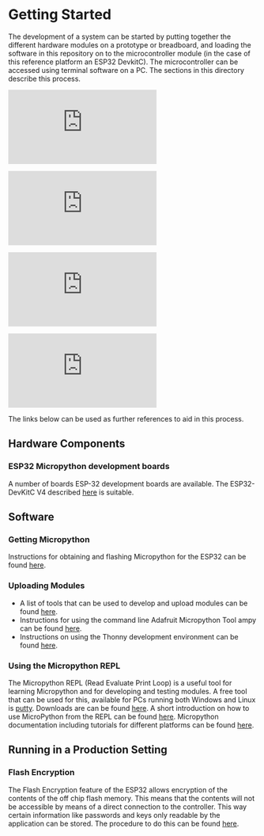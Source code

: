 # Getting Started
The development of a system can be started by putting together the different hardware modules on a prototype or breadboard, and loading the software in this repository on to the microcontroller module (in the case of this reference platform an ESP32 DevkitC). The microcontroller can be accessed using terminal software on a PC. The sections in this directory describe this process.

![Hardware Modules](https://github.com/adcethiopia/ipa/blob/main/documentation/section_00/section_00.md)

![Preparing the ESP32 DevKitC and Development Environment](https://github.com/adcethiopia/ipa/blob/main/documentation/section_01/section_01.md)

![Using the REPL](https://github.com/adcethiopia/ipa/blob/main/documentation/section_01/section_02.md)

![Example Code Snippets](https://github.com/adcethiopia/ipa/blob/main/documentation/section_01/section_03.md)

The links below can be used as further references to aid in this process.

## Hardware Components
### ESP32 Micropython development boards
A number of boards ESP-32 development boards are available. The ESP32-DevKitC V4 described [here](https://docs.espressif.com/projects/esp-idf/en/stable/esp32/get-started/index.html) is suitable.

## Software
### Getting Micropython
Instructions for obtaining and flashing Micropython for the ESP32 can be found [here](https://docs.micropython.org/en/latest/esp32/tutorial/intro.html).
### Uploading Modules
* A list of tools that can be used to develop and upload modules can be found [here](https://randomnerdtutorials.com/micropython-ides-esp32-esp8266/).
* Instructions for using the command line Adafruit Micropython Tool ampy can be found [here](https://pypi.org/project/adafruit-ampy/).
* Instructions on using the Thonny development environment can be found [here](https://randomnerdtutorials.com/getting-started-thonny-micropython-python-ide-esp32-esp8266/).
### Using the Micropython REPL
The Micropython REPL (Read Evaluate Print Loop) is a useful tool for learning Micropython and for developing and testing modules. A free tool that can be used for this, available for PCs running both Windows and Linux is [putty](https://www.putty.org/). Downloads are can be found [here](https://www.chiark.greenend.org.uk/~sgtatham/putty/latest.html). A short introduction on how to use MicroPython from the REPL can be found [here](https://docs.micropython.org/en/latest/esp8266/tutorial/repl.html). Micropython documentation including tutorials for different platforms can be found [here](https://docs.micropython.org/en/latest/index.html).
## Running in a Production Setting
### Flash Encryption
The Flash Encryption feature of the ESP32 allows encryption of the contents of the off chip flash memory. This means that the contents will not be accessible by means of a direct connection to the controller. This way certain information like passwords and keys only readable by the application can be stored. The procedure to do this can be found [here](https://docs.espressif.com/projects/esp-idf/en/stable/esp32/security/flash-encryption.html).

